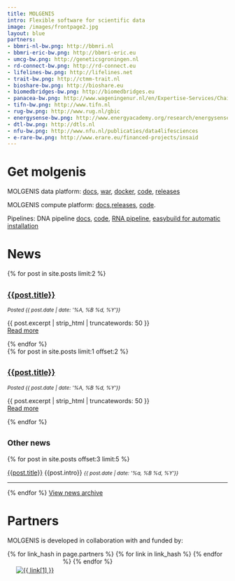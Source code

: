 ```yaml
---
title: MOLGENIS
intro: Flexible software for scientific data
image: /images/frontpage2.jpg
layout: blue
partners:
- bbmri-nl-bw.png: http://bbmri.nl
- bbmri-eric-bw.png: http://bbmri-eric.eu
- umcg-bw.png: http://geneticsgroningen.nl
- rd-connect-bw.png: http://rd-connect.eu
- lifelines-bw.png: http://lifelines.net
- trait-bw.png: http://ctmm-trait.nl
- bioshare-bw.png: http://bioshare.eu
- biomedbridges-bw.png: http://biomedbridges.eu
- panacea-bw.png: http://www.wageningenur.nl/en/Expertise-Services/Chair-groups/Plant-Sciences/Laboratory-of-Nematology/Projects/PANACEA.htm
- tifn-bw.png: http://www.tifn.nl
- rug-bw.png: http://www.rug.nl/gbic
- energysense-bw.png: http://www.energyacademy.org/research/energysense
- dtl-bw.png: http://dtls.nl
- nfu-bw.png: http://www.nfu.nl/publicaties/data4lifesciences
- e-rare-bw.png: http://www.erare.eu/financed-projects/insaid
---
```


# Get molgenis
MOLGENIS data platform: [docs](https://molgenis.gitbook.io/molgenis/), [war](https://molgenis.gitbook.io/molgenis/quickstart/guide-tomcat.html), [docker](https://github.com/molgenis/docker), [code](https://github.com/molgenis/molgenis), [releases](https://github.com/molgenis/molgenis/releases)

MOLGENIS compute platform: [docs](https://rawgit.com/molgenis/molgenis-compute/master/molgenis-compute-core/README.html),[releases](https://github.com/molgenis/molgenis-compute/releases), [code](https://github.com/molgenis/molgenis-compute).

Pipelines: DNA pipeline [docs](https://molgenis.gitbooks.io/ngs_dna/), [code](https://github.com/molgenis/NGS_DNA), [RNA pipeline](https://github.com/molgenis/NGS_RNA), [easybuild for automatic installation](https://github.com/molgenis/easybuild-easyconfigs)

# News
<div class="newscontainer">

{% for post in site.posts limit:2 %}
<div class="newsitem" onclick="location.href = '{{ post.url }}'" style="cursor: pointer">
<h2><small><a href="{{ post.url }}">{{post.title}}</a></small></h2>
<small><i>Posted {{ post.date | date: '%A, %B %d, %Y'}}</i></small>
<p>{{ post.excerpt | strip_html | truncatewords: 50 }} <br/><a href="{{ post.url }}">Read more</a></p>
</div>
{% endfor %}
</div>

<div class="newscontainer">
{% for post in site.posts limit:1 offset:2 %}
<div class="newsitem" onclick="location.href = '{{ post.url }}'" style="cursor: pointer">
<h2><small><a href="{{ post.url }}">{{post.title}}</a></small></h2>
<small><i>Posted {{ post.date | date: '%A, %B %d, %Y'}}</i></small>
<p>{{ post.excerpt | strip_html | truncatewords: 50 }} <br/><a href="{{ post.url }}">Read more</a></p>
</div>
{% endfor %}
<div class="newsitem">
<h2><small>Other news</small></h2>
{% for post in site.posts offset:3 limit:5 %}
<p onclick="location.href = '{{ post.url }}'" style="cursor: pointer"><a href="{{ post.url }}">{{post.title}}</a> {{post.intro}} <small><i>{{ post.date | date: '%a, %B %d, %Y'}}</i></small></p>
<hr/>
{% endfor %}
<a class="bluebutton" href="news.html">View news archive</a>
</div>

</div>

# Partners
MOLGENIS is developed in collaboration with and funded by:

<div>
{% for link_hash in page.partners %}
  {% for link in link_hash %}
<a href="{{ link[1] }}" _target="blank" style="float:left">
  <img src="/images/{{ link[0] }}" alt="{{ link[1] }}" style="max-width: 100px; padding: 20px" class="partner">
</a>
  {% endfor %}
{% endfor %}

</div>
